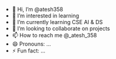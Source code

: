 - 👋 Hi, I’m @atesh358
- 👀 I’m interested in learning
- 🌱 I’m currently learning CSE AI & DS
- 💞️ I’m looking to collaborate on projects
- 📫 How to reach me @_atesh_358
- 😄 Pronouns: ...
- ⚡ Fun fact: ...

<!---
atesh358/atesh358 is a ✨ special ✨ repository because its `README.md` (this file) appears on your GitHub profile.
You can click the Preview link to take a look at your changes.
--->
